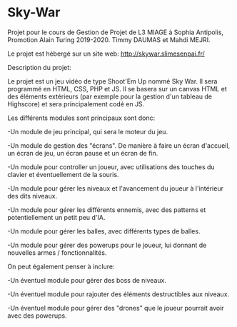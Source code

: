 # Sky-War
Projet pour le cours de Gestion de Projet de L3 MIAGE à Sophia Antipolis, Promotion Alain Turing 2019-2020.
Timmy DAUMAS et Mahdi MEJRI.

Le projet est hébergé sur un site web: http://skywar.slimesenpai.fr/

Description du projet:

Le projet est un jeu vidéo de type Shoot'Em Up nommé Sky War.
Il sera programmé en HTML, CSS, PHP et JS. Il se basera sur un canvas HTML et des éléments extérieurs (par exemple pour la gestion d'un tableau de Highscore) et sera principalement codé en JS.

Les différents modules sont principaux sont donc:

-Un module de jeu principal, qui sera le moteur du jeu.

-Un module de gestion des "écrans". De manière à faire un écran d'accueil, un écran de jeu, un écran pause et un écran de fin.

-Un module pour controller un joueur, avec utilisations des touches du clavier et éventuellement de la souris.

-Un module pour gérer les niveaux et l'avancement du joueur à l'intérieur des dits niveaux.

-Un module pour gérer les différents ennemis, avec des patterns et potentiellement un petit peu d'IA.

-Un module pour gérer les balles, avec différents types de balles.

-Un module pour gérer des powerups pour le joueur, lui donnant de nouvelles armes / fonctionnalités.

On peut également penser à inclure:

-Un éventuel module pour gérer des boss de niveaux.

-Un éventuel module pour rajouter des éléments destructibles aux niveaux.

-Un éventuel module pour gérer des "drones" que le joueur pourrait avoir avec des powerups.

